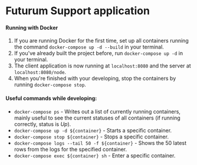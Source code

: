 # Futurum Support application


#### Running with Docker

1. If you are running Docker for the first time, set up all containers running the command `docker-compose up -d --build` in your terminal.
2. If you've already built the project before, run `docker-compose up -d` in your terminal.
3. The client application is now running at `localhost:8080` and the server at `localhost:8080/node`.
4. When you're finished with your developing, stop the containers by running `docker-compose stop`.


#### Useful commands while developing:

* `docker-compose ps` - Writes out a list of currently running containers, mainly useful to see the current statuses of all containers (if running correctly, status is _Up_).
* `docker-compose up -d ${container}` - Starts a specific container.
* `docker-compose stop ${container}` - Stops a specific container.
* `docker-compose logs --tail 50 -f ${container}` - Shows the 50 latest rows from the logs for the specified container.
* `docker-compose exec ${container} sh` - Enter a specific container.